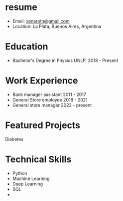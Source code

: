# resume

- Email: xenaroth@gmail.com
- Location: La Plata, Buenos Aires, Argentina

# Education
- Bachelor's Degree in Physics
  UNLP, 2018 - Present

# Work Experience
- Bank manager assistant 2011 - 2017 
- General Store employee 2018 - 2021
- General store manager 2022 - present

# Featured Projects
Diabetes 

# Technical Skills
- Python
- Machine Learning
- Deep Learning
- SQL
- 
